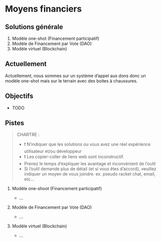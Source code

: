 
Moyens financiers
===

## Solutions générale

1.	Modèle one-shot (Financement participatif)
2.	Modèle de Financement par Vote (DAO)
3.  Modèle virtuel (Blockchain)

## Actuellement

Actuellement, nous sommes sur un système d’appel aux dons donc un modèle one-shot mais sur le terrain avec des boites à chaussures. 

## Objectifs 

- TODO

## Pistes

> CHARTRE :
> -	:exclamation: N’indiquer que les solutions ou vous avez une réel expérience utilisateur et/ou développeur
> -	:exclamation: Les copier-coller de liens web sont inconstructif.
> -	Prenez le temps d’expliquer les avantage et inconvénient de l’outil
> -	Si l’outil demande plus de détail (et si vous êtes d’accord), veuillez indiquer un moyen de vous joindre. ex. pseudo racket chat, email, etc…


1.	Modèle one-shoot (Financement participatif)

    - ...

2.	Modèle de Financement par Vote (DAO)

    - ...

3.  Modèle virtuel (Blockchain)

    - ...